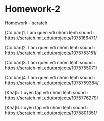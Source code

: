 # Homework-2
Homework - scratch

[Cơ bản]1. Làm quen với nhóm lệnh sound : https://scratch.mit.edu/projects/1075166471/

[Cơ bản]2. Làm quen với nhóm lệnh sound : https://scratch.mit.edu/projects/1075753151/

[Cơ bản]3. Làm quen với nhóm lệnh sound : https://scratch.mit.edu/projects/1075755071/

[Cơ bản]4. Làm quen với nhóm lệnh sound : https://scratch.mit.edu/projects/1075759384/

[Khá]5. Luyện tập với nhóm lệnh sound : https://scratch.mit.edu/projects/1075776279/

[Khá]6. Luyện tập với nhóm lệnh sound : https://scratch.mit.edu/projects/1075801351/
